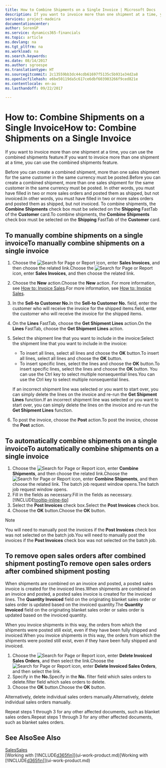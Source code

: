 ```yaml
---
title: How to Combine Shipments on a Single Invoice | Microsoft Docs
description: If you want to invoice more than one shipment at a time, you can use the combined shipments feature.
services: project-madeira
documentationcenter: 
author: SorenGP
ms.service: dynamics365-financials
ms.topic: article
ms.devlang: na
ms.tgt_pltfrm: na
ms.workload: na
ms.search.keywords: 
ms.date: 08/14/2017
ms.author: sgroespe
ms.translationtype: HT
ms.sourcegitcommit: 2c13559bb3dc44cdb61697f5135c5b931e34d2a8
ms.openlocfilehash: e6be50119da5c617ce6dbf603903266f9ced821e
ms.contentlocale: en-au
ms.lasthandoff: 09/22/2017

---
```

# <a name="how-to-combine-shipments-on-a-single-invoice"></a><span data-ttu-id="a474a-103">How to: Combine Shipments on a Single Invoice</span><span class="sxs-lookup"><span data-stu-id="a474a-103">How to: Combine Shipments on a Single Invoice</span></span>
<span data-ttu-id="a474a-104">If you want to invoice more than one shipment at a time, you can use the combined shipments feature.</span><span class="sxs-lookup"><span data-stu-id="a474a-104">If you want to invoice more than one shipment at a time, you can use the combined shipments feature.</span></span>  

 <span data-ttu-id="a474a-105">Before you can create a combined shipment, more than one sales shipment for the same customer in the same currency must be posted.</span><span class="sxs-lookup"><span data-stu-id="a474a-105">Before you can create a combined shipment, more than one sales shipment for the same customer in the same currency must be posted.</span></span> <span data-ttu-id="a474a-106">In other words, you must have filled in two or more sales orders and posted them as shipped, but not invoiced.</span><span class="sxs-lookup"><span data-stu-id="a474a-106">In other words, you must have filled in two or more sales orders and posted them as shipped, but not invoiced.</span></span> <span data-ttu-id="a474a-107">To combine shipments, the **Combine Shipments** check box must be selected on the **Shipping** FastTab of the **Customer** card.</span><span class="sxs-lookup"><span data-stu-id="a474a-107">To combine shipments, the **Combine Shipments** check box must be selected on the **Shipping** FastTab of the **Customer** card.</span></span>  

## <a name="to-manually-combine-shipments-on-a-single-invoice"></a><span data-ttu-id="a474a-108">To manually combine shipments on a single invoice</span><span class="sxs-lookup"><span data-stu-id="a474a-108">To manually combine shipments on a single invoice</span></span>  
1. <span data-ttu-id="a474a-109">Choose the ![Search for Page or Report](media/ui-search/search_small.png "Search for Page or Report icon") icon, enter **Sales Invoices**, and then choose the related link.</span><span class="sxs-lookup"><span data-stu-id="a474a-109">Choose the ![Search for Page or Report](media/ui-search/search_small.png "Search for Page or Report icon") icon, enter **Sales Invoices**, and then choose the related link.</span></span>  
2. <span data-ttu-id="a474a-110">Choose the **New** action.</span><span class="sxs-lookup"><span data-stu-id="a474a-110">Choose the **New** action.</span></span> <span data-ttu-id="a474a-111">For more information, see [How to: Invoice Sales](sales-how-invoice-sales.md).</span><span class="sxs-lookup"><span data-stu-id="a474a-111">For more information, see [How to: Invoice Sales](sales-how-invoice-sales.md).</span></span>
3. <span data-ttu-id="a474a-112">In the **Sell-to Customer No.**</span><span class="sxs-lookup"><span data-stu-id="a474a-112">In the **Sell-to Customer No.**</span></span> <span data-ttu-id="a474a-113">field, enter the customer who will receive the invoice for the shipped items.</span><span class="sxs-lookup"><span data-stu-id="a474a-113">field, enter the customer who will receive the invoice for the shipped items.</span></span>  
4. <span data-ttu-id="a474a-114">On the **Lines** FastTab, choose the **Get Shipment Lines** action.</span><span class="sxs-lookup"><span data-stu-id="a474a-114">On the **Lines** FastTab, choose the **Get Shipment Lines** action.</span></span>  
5. <span data-ttu-id="a474a-115">Select the shipment line that you want to include in the invoice:</span><span class="sxs-lookup"><span data-stu-id="a474a-115">Select the shipment line that you want to include in the invoice:</span></span>  

    - <span data-ttu-id="a474a-116">To insert all lines, select all lines and choose the **OK** button.</span><span class="sxs-lookup"><span data-stu-id="a474a-116">To insert all lines, select all lines and choose the **OK** button.</span></span>  
    - <span data-ttu-id="a474a-117">To insert specific lines, select the lines and choose the **OK** button.</span><span class="sxs-lookup"><span data-stu-id="a474a-117">To insert specific lines, select the lines and choose the **OK** button.</span></span> <span data-ttu-id="a474a-118">You can use the Ctrl key to select multiple nonsequential lines.</span><span class="sxs-lookup"><span data-stu-id="a474a-118">You can use the Ctrl key to select multiple nonsequential lines.</span></span>  

    <span data-ttu-id="a474a-119">If an incorrect shipment line was selected or you want to start over, you can simply delete the lines on the invoice and re-run the **Get Shipment Lines** function.</span><span class="sxs-lookup"><span data-stu-id="a474a-119">If an incorrect shipment line was selected or you want to start over, you can simply delete the lines on the invoice and re-run the **Get Shipment Lines** function.</span></span>  
7. <span data-ttu-id="a474a-120">To post the invoice, choose the **Post** action.</span><span class="sxs-lookup"><span data-stu-id="a474a-120">To post the invoice, choose the **Post** action.</span></span>  

## <a name="to-automatically-combine-shipments-on-a-single-invoice"></a><span data-ttu-id="a474a-121">To automatically combine shipments on a single invoice</span><span class="sxs-lookup"><span data-stu-id="a474a-121">To automatically combine shipments on a single invoice</span></span>  
1. <span data-ttu-id="a474a-122">Choose the ![Search for Page or Report](media/ui-search/search_small.png "Search for Page or Report icon") icon, enter **Combine Shipments**, and then choose the related link.</span><span class="sxs-lookup"><span data-stu-id="a474a-122">Choose the ![Search for Page or Report](media/ui-search/search_small.png "Search for Page or Report icon") icon, enter **Combine Shipments**, and then choose the related link.</span></span> <span data-ttu-id="a474a-123">The batch job request window opens.</span><span class="sxs-lookup"><span data-stu-id="a474a-123">The batch job request window opens.</span></span>  
2. <span data-ttu-id="a474a-124">Fill in the fields as necessary.</span><span class="sxs-lookup"><span data-stu-id="a474a-124">Fill in the fields as necessary.</span></span> [!INCLUDE[tooltip-inline-tip](includes/tooltip-inline-tip_md.md)]
3. <span data-ttu-id="a474a-125">Select the **Post Invoices** check box.</span><span class="sxs-lookup"><span data-stu-id="a474a-125">Select the **Post Invoices** check box.</span></span>  
4.  <span data-ttu-id="a474a-126">Choose the **OK** button.</span><span class="sxs-lookup"><span data-stu-id="a474a-126">Choose the **OK** button.</span></span>  

> [!NOTE]  
>  <span data-ttu-id="a474a-127">You will need to manually post the invoices if the **Post Invoices** check box was not selected on the batch job.</span><span class="sxs-lookup"><span data-stu-id="a474a-127">You will need to manually post the invoices if the **Post Invoices** check box was not selected on the batch job.</span></span>  

## <a name="to-remove-open-sales-orders-after-combined-shipment-posting"></a><span data-ttu-id="a474a-128">To remove open sales orders after combined shipment posting</span><span class="sxs-lookup"><span data-stu-id="a474a-128">To remove open sales orders after combined shipment posting</span></span> 
<span data-ttu-id="a474a-129">When shipments are combined on an invoice and posted, a posted sales invoice is created for the invoiced lines.</span><span class="sxs-lookup"><span data-stu-id="a474a-129">When shipments are combined on an invoice and posted, a posted sales invoice is created for the invoiced lines.</span></span> <span data-ttu-id="a474a-130">The **Quantity Invoiced** field on the originating blanket sales order or sales order is updated based on the invoiced quantity.</span><span class="sxs-lookup"><span data-stu-id="a474a-130">The **Quantity Invoiced** field on the originating blanket sales order or sales order is updated based on the invoiced quantity.</span></span>  

<span data-ttu-id="a474a-131">When you invoice shipments in this way, the orders from which the shipments were posted still exist, even if they have been fully shipped and invoiced.</span><span class="sxs-lookup"><span data-stu-id="a474a-131">When you invoice shipments in this way, the orders from which the shipments were posted still exist, even if they have been fully shipped and invoiced.</span></span>   

1. <span data-ttu-id="a474a-132">Choose the ![Search for Page or Report](media/ui-search/search_small.png "Search for Page or Report icon") icon, enter **Delete Invoiced Sales Orders**, and then select the link.</span><span class="sxs-lookup"><span data-stu-id="a474a-132">Choose the ![Search for Page or Report](media/ui-search/search_small.png "Search for Page or Report icon") icon, enter **Delete Invoiced Sales Orders**, and then select the link.</span></span>  
2. <span data-ttu-id="a474a-133">Specify in the **No.**</span><span class="sxs-lookup"><span data-stu-id="a474a-133">Specify in the **No.**</span></span> <span data-ttu-id="a474a-134">filter field which sales orders to delete.</span><span class="sxs-lookup"><span data-stu-id="a474a-134">filter field which sales orders to delete.</span></span>  
3. <span data-ttu-id="a474a-135">Choose the **OK** button.</span><span class="sxs-lookup"><span data-stu-id="a474a-135">Choose the **OK** button.</span></span>  

<span data-ttu-id="a474a-136">Alternatively, delete individual sales orders manually.</span><span class="sxs-lookup"><span data-stu-id="a474a-136">Alternatively, delete individual sales orders manually.</span></span>  

<span data-ttu-id="a474a-137">Repeat steps 1 through 3 for any other affected documents, such as blanket sales orders.</span><span class="sxs-lookup"><span data-stu-id="a474a-137">Repeat steps 1 through 3 for any other affected documents, such as blanket sales orders.</span></span>

## <a name="see-also"></a><span data-ttu-id="a474a-138">See Also</span><span class="sxs-lookup"><span data-stu-id="a474a-138">See Also</span></span>  
[<span data-ttu-id="a474a-139">Sales</span><span class="sxs-lookup"><span data-stu-id="a474a-139">Sales</span></span>](sales-manage-sales.md)  
<span data-ttu-id="a474a-140">[Working with [!INCLUDE[d365fin](includes/d365fin_md.md)]](ui-work-product.md)</span><span class="sxs-lookup"><span data-stu-id="a474a-140">[Working with [!INCLUDE[d365fin](includes/d365fin_md.md)]](ui-work-product.md)</span></span>

